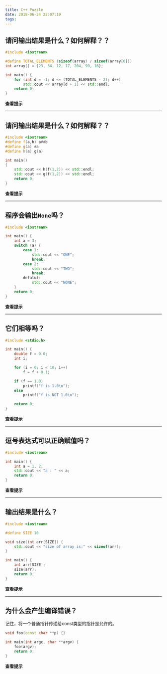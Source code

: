 ```yaml
---
title: C++ Puzzle
date: 2018-06-24 22:07:19
tags:
---
```


<script>
function toggle(that) {
    var dom = that.parentElement.getElementsByClassName("cpuzzle-hint")[0];
    var display = dom.style.display;
    if (display == "none") {dom.style.display = "block"; that.textContent = "关闭提示";}
    else {dom.style.display = "none"; that.textContent = "查看提示";}
}
</script>


## 请问输出结果是什么？如何解释？？
```C++
#include <iostream>

#define TOTAL_ELEMENTS (sizeof(array) / sizeof(array[0]))
int array[] = {23, 34, 12, 17, 204, 99, 16};

int main() {
    for (int d = -1; d <= (TOTAL_ELEMENTS - 2); d++)
        std::cout << array[d + 1] << std::endl;
    return 0;
}
```
<div><strong
onclick="toggle(this);" style="cursor:pointer;">查看提示</strong><div
class="cpuzzle-hint" style="display:none;padding:10px;box-shadow:0 0 0 3px #f7f0f3 inset;">
测试发现实际输出结果为空。
sizeof运算符得到的是一个size_t类型，而size_t类型是无符号的。
当用有符号数跟无符号数比较时，会将有符号数转成无符号数，也就是将-1转成无符号数的最大值。

另外，size_t类型在不同位宽的机器上定义不同。如下：
```C++
#ifdef _WIN64
__MINGW_EXTENSION typedef unsigned __int64 size_t;
#else
typedef unsigned int size_t;
#endif /* _WIN64 */
```
PS: 更多关于32位机器和64位机器的区别，请看hhhhhhhhhhhhhhhhhhhhhhhhhhhhhhhhhhhhhh
</div></div>

---

## 请问输出结果是什么？如何解释？？

```C++
#include <iostream>
#define f(a,b) a##b
#define g(a) #a
#define h(a) g(a)

int main()
{
    std::cout << h(f(1,2)) << std::endl;
    std::cout << g(f(1,2)) << std::endl;
    return 0;
}
```

<div><strong
onclick="toggle(this);" style="cursor:pointer;">查看提示</strong><div
class="cpuzzle-hint" style="display:none;padding:10px;box-shadow:0 0 0 3px #f7f0f3 inset;">
测试发现输出结果为
```
12
f(1,2)
```
这里首先需要知道宏定义里面`#`的作用。
1. `#`： 其后必须跟一个宏参数，它的作用是将其后的参数内容转换为字符串。
2. `##`: 它的作用是拼接两个符号，如`a##1`，得到`a1`这两个符号不必是宏参数。

然后需要了解宏替换的规则。
1. 如果宏定义中没有`#`或者`##`，则先展开参数再进行替换(跟嵌套的函数调用一样)
2. 否则，参数不展开而是直接替换

在本题中，`h(a)`的定义中没有`#`或者`##`，所以宏定义展开流程是：
展开`f(1,2)` -> 得到`12` -> 展开`h(12)` -> 得到`g(12)` -> 展开`g(12)`发现定义中有`#` -> 直接替换，得到`"12"`

而`g(a)`的定义中有`#`或者`##`，因此会直接替换，在参数两边加上引号，不论参数是什么。于是直接得到字符串`"f(1,2)"`
</div></div>

---

## 程序会输出`None`吗？

```C++
#include <iostream>

int main() {
    int a = 3;
    switch (a) {
        case 1:
            std::cout << "ONE";
            break;
        case 2:
            std::cout << "TWO";
            break;
        defalut:
            std::cout << "NONE";
    }
    return 0;
}
```

<div><strong
onclick="toggle(this);" style="cursor:pointer;">查看提示</strong><div
class="cpuzzle-hint" style="display:none;padding:10px;box-shadow:0 0 0 3px #f7f0f3 inset;">
测试发现输出结果为空。
这个问题其实在于`default`拼写错误，写成了`defalut`。
但是真正可怕的是，不像是其它类型的拼写错误，本题的拼写错误，编译没有任何问题，没有人提示你`defalut`未定义。
</div></div>

---

## 它们相等吗？
```C++
#include <stdio.h>

int main() {
    double f = 0.0;
    int i;

    for (i = 0; i < 10; i++)
        f = f + 0.1;

    if (f == 1.0)
        printf("f is 1.0\n");
    else
        printf("f is NOT 1.0\n");

    return 0;
}
```

<div><strong
onclick="toggle(this);" style="cursor:pointer;">查看提示</strong><div
class="cpuzzle-hint" style="display:none;padding:10px;box-shadow:0 0 0 3px #f7f0f3 inset;">
测试发现输出结果显示0.1累加10次并不等于1.0。
这是因为计算机中的浮点数，包括`float`和`double`类型，都是不精确的。因此累加的话会产生累积误差。
计算机中浮点数比较，不要直接用`==`比较，应该计算两者的差，当差小于某个阈值时认为相等。
</div></div>

---

## 逗号表达式可以正确赋值吗？
```C++
#include <iostream>

int main() {
    int a = 1, 2;
    std::cout << "a : " << a;
    return 0;
}
```

<div><strong
onclick="toggle(this);" style="cursor:pointer;">查看提示</strong><div
class="cpuzzle-hint" style="display:none;padding:10px;box-shadow:0 0 0 3px #f7f0f3 inset;">
编译错误。逗号表达式在C++中的运算优先级是最低的，因此，赋值运算会优先执行，导致编译器认为`2`是一个表达式，编译错误。
正确的写法是
```C++
int a = (1, 2);
```
</div></div>

---

## 输出结果是什么？
```C++
#include <iostream>

#define SIZE 10

void size(int arr[SIZE]) {
    std::cout << "size of array is:" << sizeof(arr);
}

int main() {
    int arr[SIZE];
    size(arr);
    return 0;
}
```

<div><strong
onclick="toggle(this);" style="cursor:pointer;">查看提示</strong><div
class="cpuzzle-hint" style="display:none;padding:10px;box-shadow:0 0 0 3px #f7f0f3 inset;">
输出结果首先不是40。事实上，如果你自己编译了的话，就可以看到显示的警告。
```
warning: 'sizeof' on array function parameter 'arr' will return size of 'int*' [-Wsizeof-array-argument]
```
也就是说，虽然形参中定义的是数组，但是在函数中使用`sizeof`，还是会当作指针来计算。
在我的机器上，输出为8，因为我的是64位机器。
</div></div>

---

## 为什么会产生编译错误？
记住，将一个普通指针传递给const类型的指针是允许的。
```C++
void foo(const char **p) {}

int main(int argc, char **argv) {
    foo(argv);
    return 0;
}
```

<div><strong
onclick="toggle(this);" style="cursor:pointer;">查看提示</strong><div
class="cpuzzle-hint" style="display:none;padding:10px;box-shadow:0 0 0 3px #f7f0f3 inset;">
因为这是二级指针，必须先强制类型转换才可以赋值。一级指针则不需要强制类型转换。
`const char ** p`的意思是，类似这样的语句是无效的:`**p = 'a'`。
我们看看假如允许`char**`到`const char**`的隐式类型转换的话，会发生什么。
```C++
int main()
{
    // 我们假设编译器存在漏洞X，允许char** 到 const char**的隐式类型转换。
    char const c = 'a'; // c是一个常量。
    char* p_stupid = &c; // 愚蠢的指针，直接赋值是不行的，太过于耿直，编译错误。
    char* p_smart = nullptr; // 这里有一个聪明的指针，学会了利用漏洞X来修改常量c。
    char const** p_jump = &p_smart; // 利用漏洞X作为跳板。

    *p_jump = &c; // 通过跳板，让p_smart强制指向c。
    // 注意这一步是最有意思的一步，因为这一步的两边都是const char*类型的，赋值完全没问题。

    *p_smart = 'b'; // 因为p_smart本身并不是const char*，所以现在p_smart就可以修改c了，把系统搞崩溃。
}
```
注意看上述步骤，可以看到，除了`char const** p_jump = &p_smart;`这一步，其他步骤没有任何漏洞。
因此我们可以看到，**漏洞X**是可以引发严重后果的。
</div></div>

---

## 输出是什么？
```C++
#include <stdio.h>
#include <stdlib.h>

#define SIZEOF(arr) (sizeof(arr)/sizeof(arr[0]))

#define PrintInt(expr) printf("%s:%d\n",#expr,(expr))

int main() {
    /* The powers of 10 */
    int pot[] = {
            0001,
            0010,
            0100,
            1000
    };
    int i;

    for (i = 0; i < SIZEOF(pot); i++)
        PrintInt(pot[i]);
    return 0;
}
```

<div><strong
onclick="toggle(this);" style="cursor:pointer;">查看提示</strong><div
class="cpuzzle-hint" style="display:none;padding:10px;box-shadow:0 0 0 3px #f7f0f3 inset;">
有了前面的关于宏定义的知识，你可能会得出，输出结果是
```
pot[i]:1
pot[i]:10
pot[i]:100
pot[i]:1000
```
但是，虽然躲过了宏定义的坑，其实还是错了，因为数组中的前三个数字带有前导0，这意味着是8进制。。。
所以正确的输出是
```
pot[i]:1
pot[i]:8
pot[i]:64
pot[i]:1000
```
</div></div>

---

## 输出是什么？肯定不是10
```C++
#include <stdio.h>
#include <stdlib.h>

#define PrintInt(expr) printf("%s : %d\n",#expr,(expr))

int main() {
    int y = 100;
    int *p;
    p = (int*)malloc(sizeof(int));
    *p = 10;
    y = y/*p; /*dividing y by *p */;
    PrintInt(y);
    return 0;
}
```

<div><strong
onclick="toggle(this);" style="cursor:pointer;">查看提示</strong><div
class="cpuzzle-hint" style="display:none;padding:10px;box-shadow:0 0 0 3px #f7f0f3 inset;">
这道题需要注意的是`y = y/*p;`。
如果是手写代码，或者没有代码高亮，可能确实会以为是`y`除以`*p`。
但是一旦有了代码高亮，瞬间就能看出，`/*p`其实是形成了块注释的开头。因此并不会执行除法。
</div></div>

---

## 如何实现乘5？
```C++
#include <stdio.h>

#define PrintInt(expr) printf("%s : %d\n",#expr,(expr))

int FiveTimes(int a) {
    int t;
    t = a << 2 + a;
    return t;
}

int main() {
    int a = 1, b = 2, c = 3;
    PrintInt(FiveTimes(a));
    PrintInt(FiveTimes(b));
    PrintInt(FiveTimes(c));
    return 0;
}
```

<div><strong
onclick="toggle(this);" style="cursor:pointer;">查看提示</strong><div
class="cpuzzle-hint" style="display:none;padding:10px;box-shadow:0 0 0 3px #f7f0f3 inset;">
需要注意的是移位运算符的优先级低于加法，因此得到了错误的结果。
</div></div>

---

## 这个程序哪里有问题？
```C++
#include <stdio.h>
#include <stdlib.h>

int main() {
    int *ptr1, ptr2;
    ptr1 = (int *) malloc(sizeof(int));
    ptr2 = ptr1;
    *ptr2 = 10;
    return 0;
}
```

<div><strong
onclick="toggle(this);" style="cursor:pointer;">查看提示</strong><div
class="cpuzzle-hint" style="display:none;padding:10px;box-shadow:0 0 0 3px #f7f0f3 inset;">
定义指针类型，必须每个变量前面都加`*`。
修改：
```C++
int *ptr1, *ptr2;
```
</div></div>

---

## 这个程序可以运行吗？
```C++
#include <stdio.h>

int main() {
    int a = 3, b = 5;

    printf(&a["Ya!Hello! how is this? %s\n"], &b["junk/super"]);
    printf(&a["WHAT%c%c%c  %c%c  %c !\n"], 1["this"],
           2["beauty"], 0["tool"], 0["is"], 3["sensitive"], 4["CCCCCC"]);
    return 0;
}
```

<div><strong
onclick="toggle(this);" style="cursor:pointer;">查看提示</strong><div
class="cpuzzle-hint" style="display:none;padding:10px;box-shadow:0 0 0 3px #f7f0f3 inset;">
是可以运行的。我们知道，数组下标引用`a[3]`，其实相当于是`*(a+3)`。因此，`a[3]`也可以写成`3[a]`。
因此，`a["Ya!Hello! how is this? %s\n"]`相当于是`"Ya!Hello! how is this? %s\n"[3]`。
</div></div>

---

## `offsetof`的原理是什么？
```C++
#include <stdio.h>

#define offsetof(a, b) ((size_t)(&(((a*)(0))->b)))
struct test {
    int a;
    double b;
    float c;
    int d[20];
};

int main() {
    printf("%d\n", offsetof(test, a));
    printf("%d\n", offsetof(test, b));
    printf("%d\n", offsetof(test, c));
    printf("%d\n", offsetof(test, d));
}
```

<div><strong
onclick="toggle(this);" style="cursor:pointer;">查看提示</strong><div
class="cpuzzle-hint" style="display:none;padding:10px;box-shadow:0 0 0 3px #f7f0f3 inset;">
工作原理：
```C++
(
  (size_t)(      // 4.
    &( (         // 3.
      (a*)(0)    // 1.
     )->b )      // 2.
  )
)
```
1. Casting the value zero to the struct pointer type `a*`
2. Getting the struct field `b` of this (illegally placed) struct object
3. Getting the address of this `b` field
4. Casting the address to a `size_t`

注意，现在已经不用这个了，用的是stddef.h自带的`offsetof`宏。它直接调用了编译器提供的函数`__builtin_offsetof`。
直接`include <iostream>`就可以使用了。
</div></div>

---

## `SWAP`宏是如何工作的？
```C++
#include <iostream>

#define SWAP(a, b) ((a) ^= (b) ^= (a) ^= (b))

int main() {
    int a = 1;
    int b = 2;
    SWAP(a, b);
    std::cout << a << b;
}
```

<div><strong
onclick="toggle(this);" style="cursor:pointer;">查看提示</strong><div
class="cpuzzle-hint" style="display:none;padding:10px;box-shadow:0 0 0 3px #f7f0f3 inset;">
可以把`(a) ^= (b) ^= (a) ^= (b)`展开来看。这个表达式，相当于以下三条语句依次执行的结果。
```C++
a = a ^ b;
b = b ^ a;
a = a ^ b;
```
进行一些代换，得到：
```C++
int _a = a;
int _b = b;
a = _a ^ _b;
b = _b ^ (_a ^ _b);
a = (_a ^ _b) ^ (_b ^ (_a ^ _b));
```
根据结合律，去掉所有括号。再根据交换律，以及`x^x`恒等于0，可以化简为：
```C++
b = _a;
a = _b;
```
因此该表达式可以实现交换两个变量的功能。
</div></div>